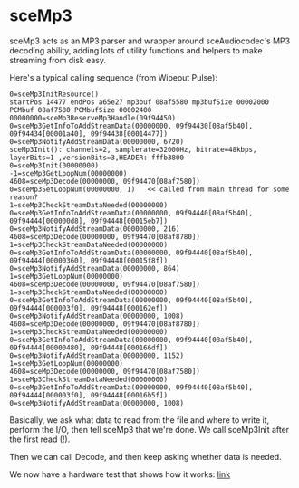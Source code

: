 # sceMp3

sceMp3 acts as an MP3 parser and wrapper around sceAudiocodec's MP3 decoding ability, adding lots of utility functions and helpers to make streaming from disk easy.

Here's a typical calling sequence (from Wipeout Pulse):

```
0=sceMp3InitResource()
startPos 14477 endPos a65e27 mp3buf 08af5580 mp3bufSize 00002000 PCMbuf 08af7580 PCMbufSize 00002400
00000000=sceMp3ReserveMp3Handle(09f94450)
0=sceMp3GetInfoToAddStreamData(00000000, 09f94430[08af5b40], 09f94434[00001a40], 09f94438[00014477])
0=sceMp3NotifyAddStreamData(00000000, 6720)
sceMp3Init(): channels=2, samplerate=32000Hz, bitrate=48kbps, layerBits=1 ,versionBits=3,HEADER: fffb3800
0=sceMp3Init(00000000)
-1=sceMp3GetLoopNum(00000000)
4608=sceMp3Decode(00000000, 09f94470[08af7580])
0=sceMp3SetLoopNum(00000000, 1)   << called from main thread for some reason?
1=sceMp3CheckStreamDataNeeded(00000000)
0=sceMp3GetInfoToAddStreamData(00000000, 09f94440[08af5b40], 09f94444[000000d8], 09f94448[00015eb7])
0=sceMp3NotifyAddStreamData(00000000, 216)
4608=sceMp3Decode(00000000, 09f94470[08af8780])
1=sceMp3CheckStreamDataNeeded(00000000)
0=sceMp3GetInfoToAddStreamData(00000000, 09f94440[08af5b40], 09f94444[00000360], 09f94448[00015f8f])
0=sceMp3NotifyAddStreamData(00000000, 864)
1=sceMp3GetLoopNum(00000000)
4608=sceMp3Decode(00000000, 09f94470[08af7580])
1=sceMp3CheckStreamDataNeeded(00000000)
0=sceMp3GetInfoToAddStreamData(00000000, 09f94440[08af5b40], 09f94444[000003f0], 09f94448[000162ef])
0=sceMp3NotifyAddStreamData(00000000, 1008)
4608=sceMp3Decode(00000000, 09f94470[08af8780])
1=sceMp3CheckStreamDataNeeded(00000000)
0=sceMp3GetInfoToAddStreamData(00000000, 09f94440[08af5b40], 09f94444[00000480], 09f94448[000166df])
0=sceMp3NotifyAddStreamData(00000000, 1152)
1=sceMp3GetLoopNum(00000000)
4608=sceMp3Decode(00000000, 09f94470[08af7580])
1=sceMp3CheckStreamDataNeeded(00000000)
0=sceMp3GetInfoToAddStreamData(00000000, 09f94440[08af5b40], 09f94444[000003f0], 09f94448[00016b5f])
0=sceMp3NotifyAddStreamData(00000000, 1008)
```

Basically, we ask what data to read from the file and where to write it, perform the I/O, then tell
sceMp3 that we're done. We call sceMp3Init after the first read (!).

Then we can call Decode, and then keep asking whether data is needed.

We now have a hardware test that shows how it works: [link](https://github.com/hrydgard/pspautotests/blob/master/tests/audio/mp3/stream.cpp)